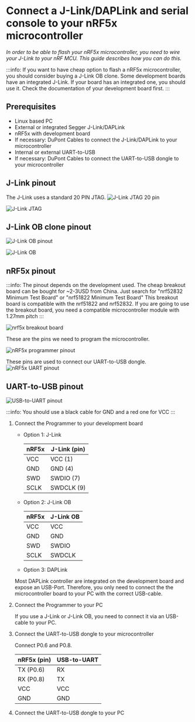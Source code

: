 # Connect a J-Link/DAPLink and serial console to your nRF5x microcontroller

*In order to be able to flash your nRF5x microcontroller, you need to wire your J-Link to your nRF MCU.
This guide describes how you can do this.*

:::info:
If you want to have cheap option to flash a nRF5x microcontroller, you should consider buying a
J-Link OB clone. Some development boards have an integrated J-Link. 
If your board has an integrated one, you should use it. Check the documentation of your development board first.
:::

## Prerequisites

- Linux based PC
- External or integrated Segger J-Link/DAPLink
- nRF5x with development board
- If necessary: DuPont Cables to connect the J-Link/DAPLink to your microcontroller
- Internal or external UART-to-USB
- If necessary: DuPont Cables to connect the UART-to-USB dongle to your microcontroller

## J-Link pinout

The J-Link uses a standard 20 PIN JTAG.
![J-Link JTAG 20 pin](../images/jtag_20pin.png)

![J-Link JTAG](../images/j-link.png)

## J-Link OB clone pinout

![J-Link OB pinout](../images/j-link-ob-pinout.png)

![J-Link OB](../images/j-link-ob.png)

## nRF5x pinout
:::info:
The pinout depends on the development used.
The cheap breakout board can be bought for ~2-3USD from China.
Just search for "nrf52832 Minimum Test Board" or "nrf51822 Minimum Test Board" 
This breakout board is compatible with the nrf51822 and nrf52832.
If you are going to use the breakout board, you need a compatible microcontroller module with 1.27mm pitch
:::

![nrf5x breakout board](../images/nrf52_cheap_board.png)

These are the pins we need to program the microcontroller.

![nRF5x programmer pinout](../images/nrf52_cheap_serial_wire_debug.png)

These pins are used to connect our UART-to-USB dongle.
![nRF5x UART pinout](../images/nrf52_cheap_uart.png)

## UART-to-USB pinout

![USB-to-UART pinout](../images/usb-to-uart.png)

:::info:
You should use a black cable for GND and a red one for VCC
:::

1. Connect the Programmer to your development board
    - Option 1: J-Link
        
        |    nRF5x    |    J-Link (pin)   |
        |-------------|-------------------|
        |    VCC      |    VCC (1)        |
        |    GND      |    GND (4)        |
        |    SWD      |    SWDIO (7)      |
        |    SCLK     |    SWDCLK (9)     |
    
    - Option 2: J-Link OB
    
        |    nRF5x    |    J-Link OB   |
        |-------------|----------------|
        |    VCC      |    VCC         |
        |    GND      |    GND         |
        |    SWD      |    SWDIO       |
        |    SCLK     |    SWDCLK      |
        
    - Option 3: DAPLink
    
    Most DAPLink controller are integrated on the development board and expose an USB-Port.
    Therefore, you only need to connect the the microcontroller board to your PC with the correct USB-cable.
    
2. Connect the Programmer to your PC

    If you use a J-Link or J-Link OB, you need to connect it via an USB-cable to your PC.
    
3. Connect the UART-to-USB dongle to your microcontroller

    Connect P0.6 and P0.8.
    
    |    nRF5x (pin)   |    USB-to-UART   |
    |------------------|------------------|
    |    TX (P0.6)     |    RX            |
    |    RX (P0.8)     |    TX            |
    |    VCC           |    VCC           |
    |    GND           |    GND           |

4. Connect the UART-to-USB dongle to your PC